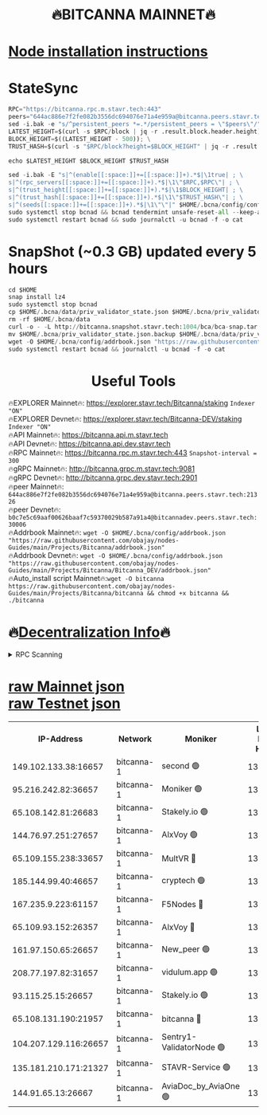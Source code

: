 <h1 align="center"> 🔥BITCANNA MAINNET🔥</h1>


[Node installation instructions](https://github.com/obajay/nodes-Guides/tree/main/Projects/Bitcanna)
=

# StateSync
```python
RPC="https://bitcanna.rpc.m.stavr.tech:443"
peers="644ac886e7f2fe082b3556dc694076e71a4e959a@bitcanna.peers.stavr.tech:21326"
sed -i.bak -e "s/^persistent_peers *=.*/persistent_peers = \"$peers\"/" $HOME/.bcna/config/config.toml
LATEST_HEIGHT=$(curl -s $RPC/block | jq -r .result.block.header.height); \
BLOCK_HEIGHT=$((LATEST_HEIGHT - 500)); \
TRUST_HASH=$(curl -s "$RPC/block?height=$BLOCK_HEIGHT" | jq -r .result.block_id.hash)

echo $LATEST_HEIGHT $BLOCK_HEIGHT $TRUST_HASH

sed -i.bak -E "s|^(enable[[:space:]]+=[[:space:]]+).*$|\1true| ; \
s|^(rpc_servers[[:space:]]+=[[:space:]]+).*$|\1\"$RPC,$RPC\"| ; \
s|^(trust_height[[:space:]]+=[[:space:]]+).*$|\1$BLOCK_HEIGHT| ; \
s|^(trust_hash[[:space:]]+=[[:space:]]+).*$|\1\"$TRUST_HASH\"| ; \
s|^(seeds[[:space:]]+=[[:space:]]+).*$|\1\"\"|" $HOME/.bcna/config/config.toml
sudo systemctl stop bcnad && bcnad tendermint unsafe-reset-all --keep-addr-book
sudo systemctl restart bcnad && sudo journalctl -u bcnad -f -o cat
```
# SnapShot (~0.3 GB) updated every 5 hours
```python
cd $HOME
snap install lz4
sudo systemctl stop bcnad
cp $HOME/.bcna/data/priv_validator_state.json $HOME/.bcna/priv_validator_state.json.backup
rm -rf $HOME/.bcna/data
curl -o - -L http://bitcanna.snapshot.stavr.tech:1004/bca/bca-snap.tar.lz4 | lz4 -c -d - | tar -x -C $HOME/.bcna --strip-components 2
mv $HOME/.bcna/priv_validator_state.json.backup $HOME/.bcna/data/priv_validator_state.json
wget -O $HOME/.bcna/config/addrbook.json "https://raw.githubusercontent.com/obajay/nodes-Guides/main/Projects/Bitcanna/addrbook.json"
sudo systemctl restart bcnad && journalctl -u bcnad -f -o cat
```

 <h1 align="center"> Useful Tools</h1>

🔥EXPLORER Mainnet🔥:    https://explorer.stavr.tech/Bitcanna/staking          `Indexer "ON"` \
🔥EXPLORER Devnet🔥:     https://explorer.stavr.tech/Bitcanna-DEV/staking     `Indexer "ON"` \
🔥API Mainnet🔥:         https://bitcanna.api.m.stavr.tech \
🔥API Devnet🔥:          https://bitcanna.api.dev.stavr.tech \
🔥RPC Mainnet🔥:         https://bitcanna.rpc.m.stavr.tech:443         `Snapshot-interval = 300` \
🔥gRPC Mainnet🔥:        http://bitcanna.grpc.m.stavr.tech:9081 \
🔥gRPC Devnet🔥:         http://bitcanna.grpc.dev.stavr.tech:2901 \
🔥peer Mainnet🔥:        `644ac886e7f2fe082b3556dc694076e71a4e959a@bitcanna.peers.stavr.tech:21326` \
🔥peer Devnet🔥:         `b0c7e5c69aaf00626baaf7c59370029b587a91a4@bitcannadev.peers.stavr.tech:30006` \
🔥Addrbook Mainnet🔥:    ```wget -O $HOME/.bcna/config/addrbook.json "https://raw.githubusercontent.com/obajay/nodes-Guides/main/Projects/Bitcanna/addrbook.json"``` \
🔥Addrbook Devnet🔥:    ```wget -O $HOME/.bcna/config/addrbook.json "https://raw.githubusercontent.com/obajay/nodes-Guides/main/Projects/Bitcanna/Bitcanna_DEV/addrbook.json"``` \
🔥Auto_install script Mainnet🔥:```wget -O bitcanna https://raw.githubusercontent.com/obajay/nodes-Guides/main/Projects/Bitcanna/bitcanna && chmod +x bitcanna && ./bitcanna```

🔥[Decentralization Info](https://github.com/obajay/StateSync-snapshots/tree/main/Projects/Bitcanna/Decentralization)🔥
=

<details>
<summary>RPC Scanning</summary>

<h2 align="center"> We scan nodes in real time every 4 hours. And we provide the final result of RPC endpoints.
We cannot influence the operation of these nodes in any way. </h2>


```python
If Voting Power is higher than 0 --> then the Node is a validator of the network and may be subject to attack and be a potential threat to the chain.
```
```python
We marked such validators with a red symbol
```

</details>

[raw Mainnet json](https://rpc-check.bcam.stavr.tech/bcam/rpc-bcam-result.json) \
[raw Testnet json](https://github.com/obajay/StateSync-snapshots/tree/main/Projects/Bitcanna/Rpc-Check-Testnet)
=



<table><tr><th>IP-Address</th><th>Network</th><th>Moniker</th><th>Latest Block Height</th><th>Earliest Block Height</th><th>Catching Up</th><th>Tx Index</th><th>Voting Power</th><th>Scan Time</th></tr><tr><td>149.102.133.38:16657</td><td>bitcanna-1</td><td>second 🟢</td><td>13147424</td><td>1</td><td>False</td><td>on</td><td>0</td><td>2024-03-24T01:46:55.084078574UTC</td></tr><tr><td>95.216.242.82:36657</td><td>bitcanna-1</td><td>Moniker 🟢</td><td>13147413</td><td>5776907</td><td>False</td><td>on</td><td>0</td><td>2024-03-24T01:45:52.168930287UTC</td></tr><tr><td>65.108.142.81:26683</td><td>bitcanna-1</td><td>Stakely.io 🟢</td><td>13147417</td><td>6152001</td><td>False</td><td>on</td><td>0</td><td>2024-03-24T01:46:15.295637581UTC</td></tr><tr><td>144.76.97.251:27657</td><td>bitcanna-1</td><td>AlxVoy 🟢</td><td>13147422</td><td>8805201</td><td>False</td><td>on</td><td>0</td><td>2024-03-24T01:46:44.584728714UTC</td></tr><tr><td>65.109.155.238:33657</td><td>bitcanna-1</td><td>MultVR 🔴</td><td>13147418</td><td>9933415</td><td>False</td><td>on</td><td>352818</td><td>2024-03-24T01:46:22.799617923UTC</td></tr><tr><td>185.144.99.40:46657</td><td>bitcanna-1</td><td>cryptech 🟢</td><td>13147412</td><td>11528001</td><td>False</td><td>on</td><td>0</td><td>2024-03-24T01:45:47.788559256UTC</td></tr><tr><td>167.235.9.223:61157</td><td>bitcanna-1</td><td>F5Nodes 🔴</td><td>13147419</td><td>12084001</td><td>False</td><td>on</td><td>573</td><td>2024-03-24T01:46:27.095721323UTC</td></tr><tr><td>65.109.93.152:26357</td><td>bitcanna-1</td><td>AlxVoy 🔴</td><td>13147424</td><td>12109301</td><td>False</td><td>on</td><td>1391930</td><td>2024-03-24T01:46:55.603919703UTC</td></tr><tr><td>161.97.150.65:26657</td><td>bitcanna-1</td><td>New_peer 🟢</td><td>13147417</td><td>12254001</td><td>False</td><td>on</td><td>0</td><td>2024-03-24T01:46:15.568132139UTC</td></tr><tr><td>208.77.197.82:31657</td><td>bitcanna-1</td><td>vidulum.app 🟢</td><td>13147418</td><td>12386934</td><td>False</td><td>on</td><td>0</td><td>2024-03-24T01:46:18.337265810UTC</td></tr><tr><td>93.115.25.15:26657</td><td>bitcanna-1</td><td>Stakely.io 🟢</td><td>13147416</td><td>13004569</td><td>False</td><td>on</td><td>0</td><td>2024-03-24T01:46:10.925666834UTC</td></tr><tr><td>65.108.131.190:21957</td><td>bitcanna-1</td><td>bitcanna 🔴</td><td>13147420</td><td>13047420</td><td>False</td><td>on</td><td>420154</td><td>2024-03-24T01:46:31.489721671UTC</td></tr><tr><td>104.207.129.116:26657</td><td>bitcanna-1</td><td>Sentry1-ValidatorNode 🟢</td><td>13147424</td><td>13128001</td><td>False</td><td>on</td><td>0</td><td>2024-03-24T01:46:56.199318410UTC</td></tr><tr><td>135.181.210.171:21327</td><td>bitcanna-1</td><td>STAVR-Service 🟢</td><td>13147422</td><td>13145001</td><td>False</td><td>on</td><td>0</td><td>2024-03-24T01:46:44.363966567UTC</td></tr><tr><td>144.91.65.13:26667</td><td>bitcanna-1</td><td>AviaDoc_by_AviaOne 🟢</td><td>13147421</td><td>13145701</td><td>False</td><td>on</td><td>0</td><td>2024-03-24T01:46:39.972424309UTC</td></tr></table>
